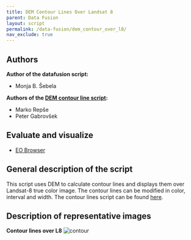 ```yaml
---
title: DEM Contour Lines Over Landsat 8
parent: Data Fusion
layout: script
permalink: /data-fusion/dem_contour_over_l8/
nav_exclude: true
---
```



## Authors

**Author of the datafusion script:**
- Monja B. Šebela

**Authors of the [DEM contour line script](https://custom-scripts.sentinel-hub.com/dem/contour-lines/):**
- Marko Repše
- Peter Gabrovšek
  
## Evaluate and visualize  
 - [EO Browser](https://sentinelshare.page.link/2KDE)
  
## General description of the script  
  
This script uses DEM to calculate contour lines and displays them over Landsat-8 true color image. The contour lines can be modified in color, interval and width. The contour lines script can be found [here](https://custom-scripts.sentinel-hub.com/dem/contour-lines/).

## Description of representative images  
  
**Contour lines over L8**
![contour](fig/fig1.jpg) 

